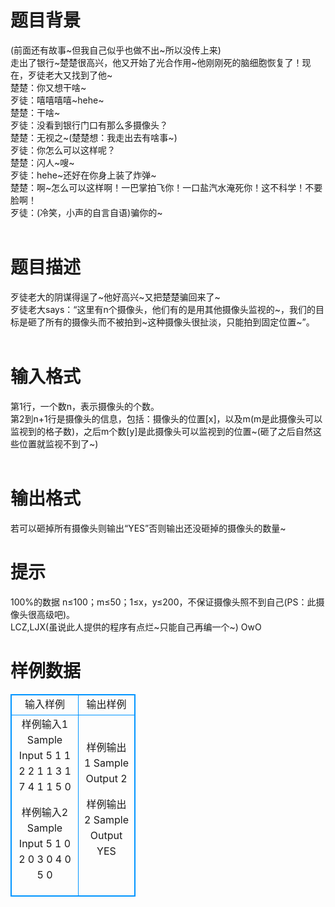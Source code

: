 # 

 
 # 题目背景 
(前面还有故事~但我自己似乎也做不出~所以没传上来)<br>	走出了银行~楚楚很高兴，他又开始了光合作用~他刚刚死的脑细胞恢复了！现在，歹徒老大又找到了他~<br>	楚楚：你又想干啥~<br>	歹徒：嘻嘻嘻嘻~hehe~<br>	楚楚：干啥~<br>	歹徒：没看到银行门口有那么多摄像头？<br>	楚楚：无视之~(楚楚想：我走出去有啥事~)<br>	歹徒：你怎么可以这样呢？<br>	楚楚：闪人~嗖~<br>	歹徒：hehe~还好在你身上装了炸弹~<br>	楚楚：啊~怎么可以这样啊！一巴掌拍飞你！一口盐汽水淹死你！这不科学！不要脸啊！<br>	歹徒：(冷笑，小声的自言自语)骗你的~<br><br> 

 
 # 题目描述 
歹徒老大的阴谋得逞了~他好高兴~又把楚楚骗回来了~<br>	歹徒老大says：“这里有n个摄像头，他们有的是用其他摄像头监视的~，我们的目标是砸了所有的摄像头而不被拍到~这种摄像头很扯淡，只能拍到固定位置~”。<br><br> 

 
 # 输入格式 
第1行，一个数n，表示摄像头的个数。<br>	第2到n+1行是摄像头的信息，包括：摄像头的位置[x]，以及m(m是此摄像头可以监视到的格子数)，之后m个数[y]是此摄像头可以监视到的位置~(砸了之后自然这些位置就监视不到了~)<br><br> 

 
 # 输出格式 
若可以砸掉所有摄像头则输出“YES”否则输出还没砸掉的摄像头的数量~<br> 

 
 # 提示 
100%的数据&nbsp;n≤100；m≤50；1≤x，y≤200，不保证摄像头照不到自己(PS：此摄像头很高级吧)。<br>LCZ,LJX(虽说此人提供的程序有点烂~只能自己再编一个~)&nbsp;OwO<br> 
# 样例数据
<style>
        table,table tr th, table tr td { border:1px solid #0094ff; }
        table { width: 200px; min-height: 25px; line-height: 25px; text-align: center; border-collapse: collapse;}   
    </style>
<table>
	<tr>
		<td>输入样例</td>
		<td>输出样例</td>
	</tr>
<tr><td>样例输入1 Sample Input
5
1 1 2
2 1 1 
3 1 7 
4 1 1 
5 0 

样例输入2 Sample Input
5
1 0 
2 0 
3 0 
4 0 
5 0 

</td><td>样例输出1 Sample Output
2

样例输出2 Sample Output
YES

</td></tr></table>
